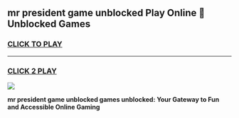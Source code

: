 
## mr president game unblocked Play Online 👋 Unblocked Games
<h3>
<a href="https://premium.freeplayer.one?title=mr_president_game_unblocked&ref=19F">CLICK TO PLAY</a></h3>
<hr>

<h3>
<a href="https://premium.freeplayer.one?title=mr_president_game_unblocked&ref=19F">CLICK 2 PLAY</a>
  
</h3>

<a href="https://premium.freeplayer.one?title=mr_president_game_unblocked&ref=19F"><img src="https://clearcache.store/games.png"></a>


**mr president game unblocked games unblocked: Your Gateway to Fun and Accessible Online Gaming**
